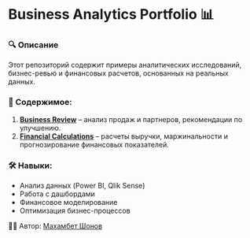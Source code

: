 # Business Analytics Portfolio 📊

### 🔍 Описание
Этот репозиторий содержит примеры аналитических исследований, бизнес-ревью и финансовых расчетов, основанных на реальных данных.

### 📂 Содержимое:
1. **[Business Review](https://drive.google.com/file/d/1koE76FcEYuUYl-MMIz6ABg-aniW2EGB_/view?usp=sharing)** – анализ продаж и партнеров, рекомендации по улучшению.  
2. **[Financial Calculations](https://docs.google.com/spreadsheets/d/1DAuudRQsn2VoLlvrhl1Au5nfRA3p2W5m/edit?gid=1849652475#gid=1849652475)** – расчеты выручки, маржинальности и прогнозирование финансовых показателей.

### 🛠 Навыки:
- Анализ данных (Power BI, Qlik Sense)
- Работа с дашбордами
- Финансовое моделирование
- Оптимизация бизнес-процессов

👨‍💻 Автор: [Махамбет Шонов](https://github.com/Yamahamba)  

